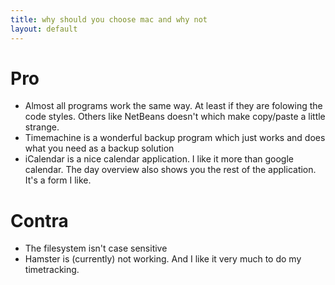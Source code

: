 ```yaml
---
title: why should you choose mac and why not
layout: default
---
```


# Pro
* Almost all programs work the same way. At least if they are folowing the code
  styles. Others like NetBeans doesn't which make copy/paste a little strange.
* Timemachine is a wonderful backup program which just works and does what you
  need as a backup solution
* iCalendar is a nice calendar application. I like it more than google calendar.
  The day overview also shows you the rest of the application. It's a form
  I like.

# Contra
* The filesystem isn't case sensitive
* Hamster is (currently) not working.  And I like it very much to do my
  timetracking.
